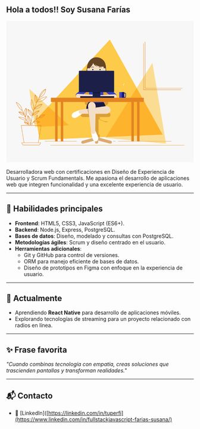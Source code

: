 ##  Hola a todos!! Soy Susana Farías

![Susana codeando n_n](https://github.com/SusanaFa/SusanaFa/blob/main/code.gif)


Desarrolladora web con certificaciones en Diseño de Experiencia de Usuario y Scrum Fundamentals. Me apasiona el desarrollo de aplicaciones web que integren funcionalidad y una excelente experiencia de usuario.

---

## 🚀 **Habilidades principales**
- **Frontend**: HTML5, CSS3, JavaScript (ES6+).
- **Backend**: Node.js, Express, PostgreSQL.
- **Bases de datos**: Diseño, modelado y consultas con PostgreSQL.
- **Metodologías ágiles**: Scrum y diseño centrado en el usuario.
- **Herramientas adicionales**:
  - Git y GitHub para control de versiones.
  - ORM para manejo eficiente de bases de datos.
  - Diseño de prototipos en Figma con enfoque en la experiencia de usuario.

---

## 🌱 **Actualmente**
- Aprendiendo **React Native** para desarrollo de aplicaciones móviles.
- Explorando tecnologías de streaming para un proyecto relacionado con radios en línea.
---

## ✨ **Frase favorita**
*"Cuando combinas tecnología con empatía, creas soluciones que trascienden pantallas y transforman realidades."*

---

## 📬 **Contacto**
- 💼 [LinkedIn]([https://linkedin.com/in/tuperfi](https://www.linkedin.com/in/fullstackjavascript-farias-susana/)
